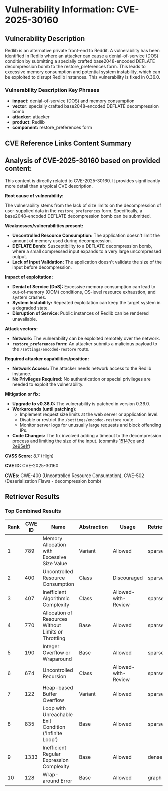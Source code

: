 # Vulnerability Information: CVE-2025-30160

## Vulnerability Description
Redlib is an alternative private front-end to Reddit. A vulnerability has been identified in Redlib where an attacker can cause a denial-of-service (DOS) condition by submitting a specially crafted base2048-encoded DEFLATE decompression bomb to the restore_preferences form. This leads to excessive memory consumption and potential system instability, which can be exploited to disrupt Redlib instances. This vulnerability is fixed in 0.36.0.

### Vulnerability Description Key Phrases
- **impact:** denial-of-service (DOS) and memory consumption
- **vector:** specially crafted base2048-encoded DEFLATE decompression bomb
- **attacker:** attacker
- **product:** Redlib
- **component:** restore_preferences form

## CVE Reference Links Content Summary
## Analysis of CVE-2025-30160 based on provided content:

This content is directly related to CVE-2025-30160. It provides significantly more detail than a typical CVE description.

**Root cause of vulnerability:**

The vulnerability stems from the lack of size limits on the decompression of user-supplied data in the `restore_preferences` form. Specifically, a base2048-encoded DEFLATE decompression bomb can be submitted.

**Weaknesses/vulnerabilities present:**

*   **Uncontrolled Resource Consumption:** The application doesn't limit the amount of memory used during decompression.
*   **DEFLATE Bomb:**  Susceptibility to a DEFLATE decompression bomb, where a small compressed input expands to a very large uncompressed output.
*   **Lack of Input Validation:** The application doesn't validate the size of the input before decompression.

**Impact of exploitation:**

*   **Denial of Service (DoS):** Excessive memory consumption can lead to out-of-memory (OOM) conditions, OS-level resource exhaustion, and system crashes.
*   **System Instability:** Repeated exploitation can keep the target system in a degraded state.
*   **Disruption of Service:** Public instances of Redlib can be rendered unavailable.

**Attack vectors:**

*   **Network:** The vulnerability can be exploited remotely over the network.
*   **`restore_preferences` form:**  An attacker submits a malicious payload to the `/settings/encoded-restore` route.

**Required attacker capabilities/position:**

*   **Network Access:** The attacker needs network access to the Redlib instance.
*   **No Privileges Required:** No authentication or special privileges are needed to exploit the vulnerability.

**Mitigation or fix:**

*   **Upgrade to v0.36.0:** The vulnerability is patched in version 0.36.0.
*   **Workarounds (until patching):**
    *   Implement request size limits at the web server or application level.
    *   Disable or restrict the `/settings/encoded-restore` route.
    *   Monitor server logs for unusually large requests and block offending IPs.
*   **Code Changes:** The fix involved adding a timeout to the decompression process and limiting the size of the input. (commits [15147ce](https://github.com/redlib-org/redlib/commit/15147cea8e42f6569a11603d661d71122f6a02dc) and [2e95e1f](https://github.com/redlib-org/redlib/commit/2e95e1fc6e2064ccfae87964b4860bda55eddb9a))

**CVSS Score:** 8.7 (High)

**CVE ID:** CVE-2025-30160

**CWEs:** CWE-400 (Uncontrolled Resource Consumption), CWE-502 (Deserialization Flaws - decompression bomb)

## Retriever Results

### Top Combined Results

| Rank | CWE ID | Name | Abstraction | Usage  | Retrievers | Individual Scores |
|------|--------|------|-------------|-------|------------|-------------------|
| 1 | 789 | Memory Allocation with Excessive Size Value | Variant | Allowed | sparse | 0.127 |
| 2 | 400 | Uncontrolled Resource Consumption | Class | Discouraged | sparse | 0.125 |
| 3 | 407 | Inefficient Algorithmic Complexity | Class | Allowed-with-Review | sparse | 0.123 |
| 4 | 770 | Allocation of Resources Without Limits or Throttling | Base | Allowed | sparse | 0.121 |
| 5 | 190 | Integer Overflow or Wraparound | Base | Allowed | sparse | 0.119 |
| 6 | 674 | Uncontrolled Recursion | Class | Allowed-with-Review | sparse | 0.118 |
| 7 | 122 | Heap-based Buffer Overflow | Variant | Allowed | sparse | 0.118 |
| 8 | 835 | Loop with Unreachable Exit Condition ('Infinite Loop') | Base | Allowed | sparse | 0.118 |
| 9 | 1333 | Inefficient Regular Expression Complexity | Base | Allowed | dense | 0.519 |
| 10 | 128 | Wrap-around Error | Base | Allowed | graph | 0.002 |

